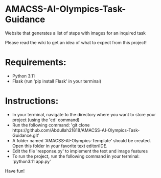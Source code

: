 # AMACSS-AI-Olympics-Task-Guidance

Website that generates a list of steps with images for an inquired task

Please read the wiki to get an idea of what to expect from this project!
# Requirements:
<ul>
  <li>Python 3.11</li>
  <li>Flask (run 'pip install Flask' in your terminal)</li>
</ul>



# Instructions:
<ul>
  <li>In your terminal, navigate to the directory where you want to store your project (using the 'cd' command)</li>
  <li>Run the following command: 'git clone https://github.com/Abdullah21818/AMACSS-AI-Olympics-Task-Guidance.git'</li>
  <li>A folder named 'AMACSS-AI-Olympics-Template' should be created. Open this folder in your favorite text editor/IDE.</li>
  <li>Edit the file 'response.py' to implement the text and image features</li>
  <li>To run the project, run the following command in your terminal: 'python3.11 app.py'</li>
</ul>

Have fun!
